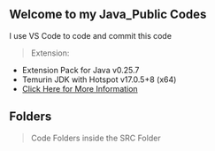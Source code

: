 ## Welcome to my Java_Public Codes

I use VS Code to code and commit this code
> Extension:
  - Extension Pack for Java v0.25.7
  - Temurin JDK with Hotspot v17.0.5+8 (x64)
  - [Click Here for More Information](https://www.youtube.com/watch?v=BBJa32lCaaY)

## Folders
> Code Folders inside the SRC Folder